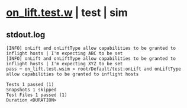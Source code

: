 # [on_lift.test.w](../../../../../examples/tests/valid/on_lift.test.w) | test | sim

## stdout.log
```log
[INFO] onLift and onLiftType allow capabilities to be granted to inflight hosts | I'm expecting ABC to be set
[INFO] onLift and onLiftType allow capabilities to be granted to inflight hosts | I'm expecting XYZ to be set
pass ─ on_lift.test.wsim » root/Default/test:onLift and onLiftType allow capabilities to be granted to inflight hosts

Tests 1 passed (1)
Snapshots 1 skipped
Test Files 1 passed (1)
Duration <DURATION>
```

